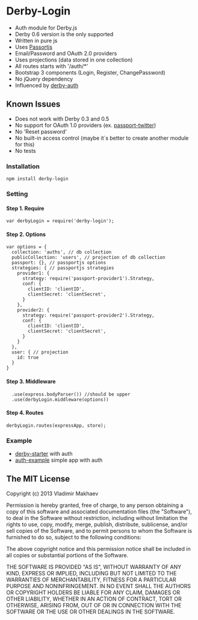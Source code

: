 # Derby-Login

- Auth module for Derby.js
- Derby 0.6 version is the only supported
- Written in pure js
- Uses [Passortjs](http://passportjs.org/)
- Email/Password and OAuth 2.0 providers
- Uses projections (data stored in one collection)
- All routes starts with '/auth/*'
- Bootstrap 3 components (Login, Register, ChangePassword)
- No jQuery dependency
- Influenced by [derby-auth](https://github.com/lefnire/derby-auth)

## Known Issues
- Does not work with Derby 0.3 and 0.5
- No support for OAuth 1.0 providers (ex. [passport-twitter](https://github.com/jaredhanson/passport-twitter))
- No 'Reset password'
- No built-in access control (maybe it`s better to create another module for this)
- No tests

### Installation
```
npm install derby-login
```

### Setting
#### Step 1. Require
```
var derbyLogin = require('derby-login');
```
#### Step 2. Options
```
var options = {
  collection: 'auths', // db collection
  publicCollection: 'users', // projection of db collection
  passport: {}, // passportjs options
  strategies: { // passportjs strategies
    provider1: {
      strategy: require('passport-provider1').Strategy,
      conf: {
        clientID: 'clientID',
        clientSecret: 'clientSecret',
      }
    },
    provider2: {
      strategy: require('passport-provider2').Strategy,
      conf: {
        clientID: 'clientID',
        clientSecret: 'clientSecret',
      }
    }
  },
  user: { // projection
    id: true
  }
}
```

#### Step 3. Middleware
```
  .use(express.bodyParser()) //should be upper
  .use(derbyLogin.middleware(options))
```

#### Step 4. Routes
```
derbyLogin.routes(expressApp, store);
```

### Example
- [derby-starter](https://github.com/vmakhaev/derby-starter/tree/auth) with auth
- [auth-example](https://github.com/vmakhaev/auth-example) simple app with auth

## The MIT License

Copyright (c) 2013 Vladimir Makhaev

Permission is hereby granted, free of charge, 
to any person obtaining a copy of this software and 
associated documentation files (the "Software"), to 
deal in the Software without restriction, including 
without limitation the rights to use, copy, modify, 
merge, publish, distribute, sublicense, and/or sell 
copies of the Software, and to permit persons to whom 
the Software is furnished to do so, 
subject to the following conditions:

The above copyright notice and this permission notice 
shall be included in all copies or substantial portions of the Software.

THE SOFTWARE IS PROVIDED "AS IS", WITHOUT WARRANTY OF ANY KIND, 
EXPRESS OR IMPLIED, INCLUDING BUT NOT LIMITED TO THE WARRANTIES 
OF MERCHANTABILITY, FITNESS FOR A PARTICULAR PURPOSE AND NONINFRINGEMENT. 
IN NO EVENT SHALL THE AUTHORS OR COPYRIGHT HOLDERS BE LIABLE FOR 
ANY CLAIM, DAMAGES OR OTHER LIABILITY, WHETHER IN AN ACTION OF CONTRACT, 
TORT OR OTHERWISE, ARISING FROM, OUT OF OR IN CONNECTION WITH THE 
SOFTWARE OR THE USE OR OTHER DEALINGS IN THE SOFTWARE.
